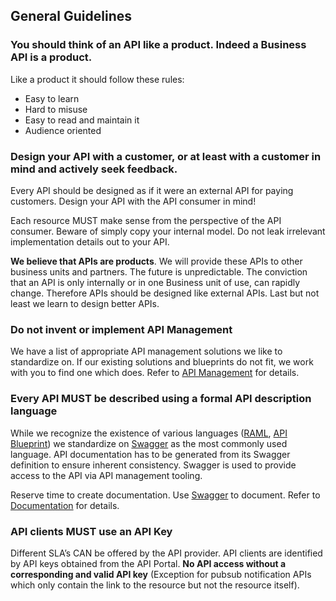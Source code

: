 ## General Guidelines

### You should think of an API like a product. Indeed a Business API is a product.

Like a product it should follow these rules:  

- Easy to learn  
- Hard to misuse
- Easy to read and maintain it
- Audience oriented

### Design your API with a customer, or at least with a customer in mind and actively seek feedback.

Every API should be designed as if it were an external API for paying customers. Design your API with the API consumer in mind!

Each resource MUST make sense from the perspective of the API consumer. Beware of simply copy your internal model. Do not leak irrelevant implementation details out to your API.

**We believe that APIs are products**. We will provide these APIs to other business units and partners. The future is unpredictable. The conviction that an API is only internally or in one Business unit of use, can rapidly change. Therefore APIs should be designed like external APIs. Last but not least we learn to design better APIs.

### Do not invent or implement API Management

We have a list of appropriate API management solutions we like to standardize on. If our existing solutions and blueprints do not fit, we work with you to find one which does. Refer to [API Management](../api-management/api-management.md) for details.

### Every API MUST be described using a formal API description language

While we recognize the existence of various languages ([RAML](https://raml.org/), [API Blueprint](https://apiblueprint.org/)) we standardize on [Swagger](https://swagger.io) as the most commonly used language. API documentation has to be generated from its Swagger definition to ensure inherent consistency. Swagger is used to provide access to the API via API management tooling.

Reserve time to create documentation. Use [Swagger](http://swagger.io/) to document. Refer to [Documentation](../documentation/documentation.md) for details.

### API clients MUST use an API Key

Different SLA’s CAN be offered by the API provider. API clients are identified by API keys obtained from the API Portal. **No API access without a corresponding and valid API key** (Exception for pubsub notification APIs which only contain the link to the resource but not the resource itself).
